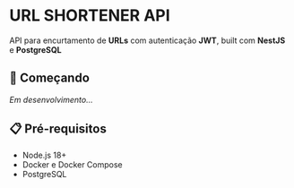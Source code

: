 # URL SHORTENER API

API para encurtamento de **URLs** com autenticação **JWT**, built com  **NestJS** e **PostgreSQL**

## 🚀 Começando

*Em desenvolvimento...*

## 📋 Pré-requisitos

- Node.js 18+
- Docker e Docker Compose
- PostgreSQL